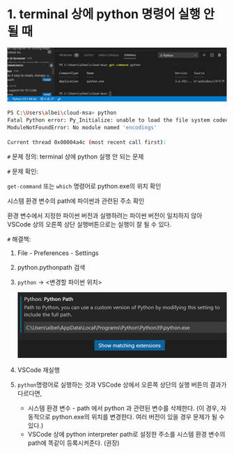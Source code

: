 # 1. terminal 상에 python 명령어 실행 안 될 때

![image-20210114222637383](images/image-20210114222637383.png)

```bash
PS C:\Users\albei\cloud-msa> python
Fatal Python error: Py_Initialize: unable to load the file system codec
ModuleNotFoundError: No module named 'encodings'

Current thread 0x00004a4c (most recent call first):
```



`#` 문제 정의: terminal 상에 python 실행 안 되는 문제

`#` 문제 확인: 

`get-command` 또는 `which` 명령어로 python.exe의 위치 확인

시스템 환경 변수의 path에 파이썬과 관련된 주소 확인

환경 변수에서 지정한 파이썬 버전과 실행하려는 파이썬 버전이 일치하지 않아  VSCode 상의 오른쪽 상단 실행버튼으로는 실행이 잘 될 수 있다.



`#` 해결책: 

1. File - Preferences - Settings

2. python.pythonpath 검색

3. `python` -> <변경할 파이썬 위치>

   ![image-20210114222830814](images/image-20210114222830814.png)

4. VSCode 재실행
5. `python`명령어로 실행하는 것과 VSCode 상에서 오른쪽 상단의  실행 버튼의 결과가 다르다면,
   * 시스템 환경 변수 - path 에서 python 과 관련된 변수를 삭제한다. (이 경우, 자동적으로 python.exe의 위치를 변경한다. 여러 버전이 있을 경우 문제가 될 수 있다.)
   * VSCode 상에 python interpreter path로 설정한 주소를 시스템 환경 변수의 path에 똑같이 등록시켜준다. (권장)





